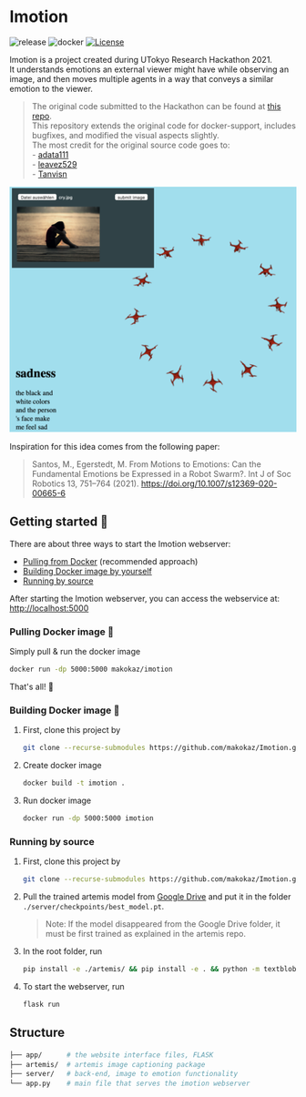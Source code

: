 # Imotion

![release](https://img.shields.io/github/v/release/makokaz/imotion)
![docker](https://img.shields.io/docker/pulls/makokaz/imotion)
[![License](https://img.shields.io/badge/license-MIT-blue.svg)](https://raw.githubusercontent.com/makokaz/imotion/master/LICENSE)

Imotion is a project created during UTokyo Research Hackathon 2021.  
It understands emotions an external viewer might have while observing an image, and then moves multiple agents in a way that conveys a similar emotion to the viewer.

> The original code submitted to the Hackathon can be found at [this repo](https://github.com/leavez529/Imotion.git).  
> This repository extends the original code for docker-support, includes bugfixes, and modified the visual aspects slightly.  
> The most credit for the original source code goes to:  
    - [adata111](https://github.com/adata111)  
    - [leavez529](https://github.com/leavez529)  
    - [Tanvisn](https://github.com/Tanvisn)

![header](header.png)

Inspiration for this idea comes from the following paper:
> Santos, M., Egerstedt, M. From Motions to Emotions: Can the Fundamental Emotions be Expressed in a Robot Swarm?. Int J of Soc Robotics 13, 751–764 (2021). <https://doi.org/10.1007/s12369-020-00665-6>

## Getting started 🚀

There are about three ways to start the Imotion webserver:

- [Pulling from Docker](#pulling-docker-image-🐳) (recommended approach)
- [Building Docker image by yourself](#building-docker-image-🐳)
- [Running by source](#running-by-source)

After starting the Imotion webserver, you can access the webservice at: <http://localhost:5000>

### Pulling Docker image 🐳

Simply pull & run the docker image

```bash
docker run -dp 5000:5000 makokaz/imotion
```

That's all! 🎉

### Building Docker image 🐳

1. First, clone this project by

    ```bash
    git clone --recurse-submodules https://github.com/makokaz/Imotion.git
    ```

2. Create docker image

    ```bash
    docker build -t imotion .
    ```

3. Run docker image

    ```bash
    docker run -dp 5000:5000 imotion
    ```

### Running by source

1. First, clone this project by

    ```bash
    git clone --recurse-submodules https://github.com/makokaz/Imotion.git
    ```

2. Pull the trained artemis model from [Google Drive](https://drive.google.com/uc?id=1MvEBUqFCDflL-Y8TllzYUe_-rivb8bmF) and put it in the folder `./server/checkpoints/best_model.pt`.
    > Note: If the model disappeared from the Google Drive folder, it must be first trained as explained in the artemis repo.

3. In the root folder, run

    ```bash
    pip install -e ./artemis/ && pip install -e . && python -m textblob.download_corpora
    ```

4. To start the webserver, run

    ```bash
    flask run
    ```

## Structure

```bash
├── app/      # the website interface files, FLASK
├── artemis/  # artemis image captioning package
├── server/   # back-end, image to emotion functionality
└── app.py    # main file that serves the imotion webserver
```
